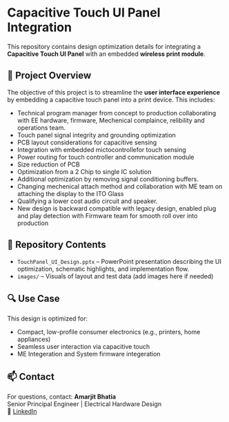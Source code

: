 # Capacitive Touch UI Panel Integration

This repository contains design optimization details for integrating a **Capacitive Touch UI Panel** with an embedded **wireless print module**.

## 🔧 Project Overview

The objective of this project is to streamline the **user interface experience** by embedding a capacitive touch panel into a print device. This includes:

- Technical program manager from concept to production collaborating with EE hardware, firmware, Mechenical complaince, relibility and operations team.
- Touch panel signal integrity and grounding optimization
- PCB layout considerations for capacitive sensing
- Integration with embedded mictocontrollefor touch sensing
- Power routing for touch controller and communication module
- Size reduction of PCB
- Optimization from a 2 Chip to single IC solution
- Additional optimization by removing signal conditioning buffers.
- Changing mechenical attach method and collaboration with ME team on attaching the display to the ITO Glass
- Qualifying a lower cost audio circuit and speaker.
- New design is backward compatible with legacy design, enabled plug and play detection with Firmware team for smooth roll over into production  

## 📂 Repository Contents

- `TouchPanel_UI_Design.pptx` – PowerPoint presentation describing the UI optimization, schematic highlights, and implementation flow.
- `images/` – Visuals of layout and test data (add images here if needed)


## 🔍 Use Case

This design is optimized for:
- Compact, low-profile consumer electronics (e.g., printers, home appliances)
- Seamless user interaction via capacitive touch
- ME Integeration and System firmware integeration 

## 📫 Contact

For questions, contact:
**Amarjit Bhatia**  
Senior Principal Engineer | Electrical Hardware Design  
🔗 [LinkedIn](https://www.linkedin.com/in/amarjit-bhatia-3627207)
